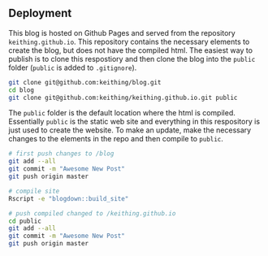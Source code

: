 ## Deployment

This blog is hosted on Github Pages and served from the repository
`keithing.github.io`. This repository contains the necessary elements
to create the blog, but does not have the compiled html. The easiest
way to publish is to clone this respostiory and then clone the blog
into the `public` folder (`public` is added to `.gitignore`).


```bash
git clone git@github.com:keithing/blog.git
cd blog
git clone git@github.com:keithing/keithing.github.io.git public
```

The `public` folder is the default location where the html is compiled.
Essentially `public` is the static web site and everything in this
respository is just used to create the website. To make an update,
make the necessary changes to the elements in the repo and then compile
to `public`.


```bash
# first push changes to /blog
git add --all
git commit -m "Awesome New Post"
git push origin master

# compile site
Rscript -e "blogdown::build_site"

# push compiled changed to /keithing.github.io
cd public
git add --all
git commit -m "Awesome New Post"
git push origin master
```
